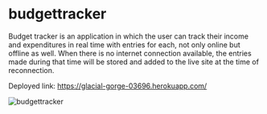# budgettracker

Budget tracker is an application in which the user can track their income and expenditures in real time with entries for each, not only online but offline as well. When there is no internet connection available, the entries made during that time will be stored and added to the live site at the time of reconnection.

Deployed link: https://glacial-gorge-03696.herokuapp.com/

![budgettracker](https://user-images.githubusercontent.com/79176079/126940199-321742ba-130a-4c37-9605-72ab68ddabf6.PNG)
